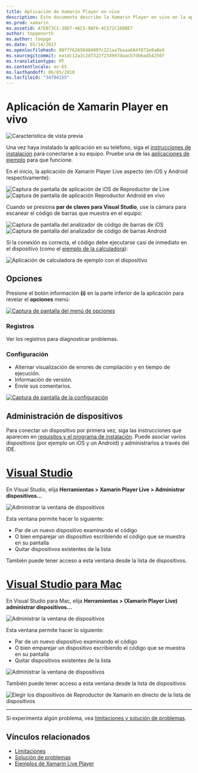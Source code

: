 ```yaml
---
title: Aplicación de Xamarin Player en vivo
description: Este documento describe la Xamarin Player en vivo en la aplicación, que puede utilizarse para obtener una vista previa de los cambios en el código en vivo en el dispositivo. Se tratan el programa de instalación, ejemplos, registros, configuración, administración de dispositivos y mucho más.
ms.prod: xamarin
ms.assetid: A7EB73C1-38D7-46C5-9AF6-4C571C168BE7
author: topgenorth
ms.author: toopge
ms.date: 05/14/2017
ms.openlocfilehash: 88f7f62650484007c221aa7baaa684f872e0a8e9
ms.sourcegitcommit: ea1dc12a3c2d7322f234997daacbfdb6ad542507
ms.translationtype: MT
ms.contentlocale: es-ES
ms.lasthandoff: 06/05/2018
ms.locfileid: "34794155"
---
```

# <a name="xamarin-live-player-app"></a>Aplicación de Xamarin Player en vivo

![Característica de vista previa](~/media/shared/preview.png)

Una vez haya instalado la aplicación en su teléfono, siga el [instrucciones de instalación](~/tools/live-player/install.md) para conectarse a su equipo. Pruebe una de las [aplicaciones de ejemplo](~/tools/live-player/samples.md) para que funcione.

En el inicio, la aplicación de Xamarin Player Live aspecto (en iOS y Android respectivamente):

![Captura de pantalla de aplicación de iOS de Reproductor de Live](player-images/app-iphone-sml.png) ![Captura de pantalla de aplicación Reproductor Android en vivo](player-images/app-android-sml.png)

Cuando se presiona **par de claves para Visual Studio**, use la cámara para escanear el código de barras que muestra en el equipo:

![Captura de pantalla del analizador de código de barras de iOS](player-images/scan-iphone-sml.png) ![Captura de pantalla del analizador de código de barras Android](player-images/scan-android-sml.png)

Si la conexión es correcta, el código debe ejecutarse casi de inmediato en el dispositivo (como el [ejemplo de la calculadora](https://developer.xamarin.com/samples/mobile/LivePlayer/BasicCalculator)):

![Aplicación de calculadora de ejemplo con el dispositivo](player-images/basic-calculator-iphone-sml.png)

## <a name="options"></a>Opciones

Presione el botón información **(i)** en la parte inferior de la aplicación para revelar el **opciones** menú:

[![Captura de pantalla del menú de opciones](player-images/options-sml.png)](player-images/options.png#lightbox)

### <a name="logs"></a>Registros

Ver los registros para diagnosticar problemas.

### <a name="settings"></a>Configuración

- Alternar visualización de errores de compilación y en tiempo de ejecución.
- Información de versión.
- Envíe sus comentarios.

[![Captura de pantalla de la configuración](player-images/settings-sml.png)](player-images/settings.png#lightbox)

## <a name="managing-devices"></a>Administración de dispositivos

Para conectar un dispositivo por primera vez, siga las instrucciones que aparecen en [requisitos y el programa de instalación](~/tools/live-player/install.md). Puede asociar varios dispositivos (por ejemplo un iOS y un Android) y administrarlos a través del IDE.

# <a name="visual-studiotabwindows"></a>[Visual Studio](#tab/windows)

En Visual Studio, elija **Herramientas > Xamarin Player Live > Administrar dispositivos...**

![Administrar la ventana de dispositivos](player-images/manage-tools-menu-vs.png)

Esta ventana permite hacer lo siguiente:

- Par de un nuevo dispositivo examinando el código
- O bien emparejar un dispositivo escribiendo el código que se muestra en su pantalla
- Quitar dispositivos existentes de la lista

También puede tener acceso a esta ventana desde la lista de dispositivos.

# <a name="visual-studio-for-mactabmacos"></a>[Visual Studio para Mac](#tab/macos)

En Visual Studio para Mac, elija **Herramientas > (Xamarin Player Live) administrar dispositivos...**

![Administrar la ventana de dispositivos](player-images/manage-tools-menu.png)

Esta ventana permite hacer lo siguiente:

- Par de un nuevo dispositivo examinando el código
- O bien emparejar un dispositivo escribiendo el código que se muestra en su pantalla
- Quitar dispositivos existentes de la lista

![Administrar la ventana de dispositivos](player-images/manage.png)

También puede tener acceso a esta ventana desde la lista de dispositivos:

![Elegir los dispositivos de Reproductor de Xamarin en directo de la lista de dispositivos](player-images/manage-device-menu.png)

-----

Si experimenta algún problema, vea [limitaciones y solución de problemas](~/tools/live-player/troubleshooting.md).

## <a name="related-links"></a>Vínculos relacionados

- [Limitaciones](~/tools/live-player/limitations.md)
- [Solución de problemas](~/tools/live-player/troubleshooting.md)
- [Ejemplos de Xamarin Live Player](samples.md)
